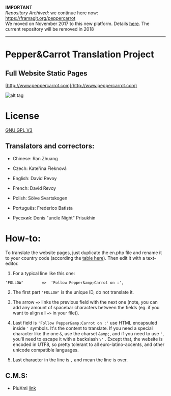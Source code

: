 **IMPORTANT**  
_Repository Archived:_ we continue here now: https://framagit.org/peppercarrot  
We moved on November 2017 to this new platform. Details [here](https://www.peppercarrot.com/en/article429/mega-maintenance). The current repository will be removed in 2018

---


# Pepper&Carrot Translation Project
## Full Website Static Pages
[http://www.peppercarrot.com](http://www.peppercarrot.com)

![alt tag](http://www.peppercarrot.com/data/images/lab/2015-03-02_tuto-translation/2015-03-01_g_about-website.jpg)


License
=======

[GNU GPL V3](http://www.gnu.org/copyleft/gpl.html)

## Translators and correctors:
* Chinese: Ran Zhuang

* Czech: Kateřina Fleknová

* English: David Revoy

* French: David Revoy

* Polish: Sölve Svartskogen

* Português: Frederico Batista

* Русский: Denis "uncle Night" Prisukhin


How-to:
========

To translate the website pages, just duplicate the en.php file and rename it to your country code (according the [table here](http://www.w3schools.com/tags/ref_language_codes.asp)). Then edit it with a text-editor.

1. For a typical line like this one:

``` 'FOLLOW'        =>  'Follow Pepper&amp;Carrot on :', ```

2. The first part ``` 'FOLLOW' ```  is the unique ID, do not translate it.

3. The arrow ``` => ``` links the previous field with the next one (note, you can add any amount of spacebar characters between the fields (eg. if you want to align all ``` => ``` in your file)).

4. Last field is ```'Follow Pepper&amp;Carrot on :'``` use HTML encapsuled inside ```'``` symbols. It's the content to translate. If you need a special character like the one ```&```, use the charset ```&amp;```, and if you need to use ```'```, you'll need to escape it with a backslash ```\'``` . Except that, the website is encoded in UTF8, so pretty tolerant to all euro-latino-accents, and other unicode compatible languages.

5. Last character in the line is ```,``` and mean the line is over.


## C.M.S:

* PluXml
[link](http://www.pluxml.org/)
